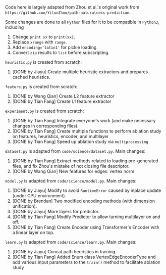 Code here is largely adapted from Zhou et al.'s original work from 
`https://github.com/YilunZhou/path-naturalness-prediction`.

Some changes are done to all `Python` files for it to be compatible in `Python3`, including
1. Change `print xx` to `print(xx)`.
2. Replace `xrange` with `range`.
3. Add `encoding='latin1'` for pickle loading.
4. Convert `zip` results to `list` before subscripting.

`heuristic.py` is created from scratch:
1. [DONE by Jiayu] Create multiple heuristic extractors and prepares cached heuristics.

`feature.py` is created from scratch:
1. [DONE by Wang Qian] Create L2 feature extractor
2. [DONE by Tian Fang] Create L1 feature extractor

`experiment.py` is created from scratch:
1. [DONE by Tian Fang] Integrate everyone's work (and make necessary changes in corresponding files).
2. [DONE by Tian Fang] Create multiple functions to perform ablation study on features, heuristics, encoder, and multilayer
3. [DONE by Tian Fang] Speed up ablation study via `multiprocessing`

`dataset.py` is adapted from `code/science/dataset.py`.
Main changes:
1. [DONE by Tian Fang] Extract methods related to loading pre-generated files, and fix Zhou's mistake of not closing file descriptor.
2. [DONE by Wang Qian] New features for edges: vertex norm

`model.py` is adapted from `code/science/model.py`.
Main changes:
1. [DONE by Jiayu] Modify to avoid `RuntimeError` caused by inplace update (under CPU environment).
2. [DONE by Brendan] Two modified encoding methods (with dimension unification).
3. [DONE by Jiayu] More layers for predictor.
4. [DONE by Tian Fang] Modify Predictor to allow turning multilayer on and off.
5. [DONE by Tian Fang] Create Encoder using Transformer's Encoder with a linear layer on top.

`learn.py` is adapted from `code/science/learn.py`.
Main changes:
1. [DONE by Jiayu] Concat path heuristics in training.
2. [DONE by Tian Fang] Added Enum class VertexEdgeEncoderType and add various input parameters to the `train()` method to facilitate ablation study

